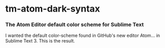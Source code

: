 tm-atom-dark-syntax
===================

### The Atom Editor default color scheme for Sublime Text  

I wanted the default color-scheme found in GitHub's new editor Atom... in Sublime Text 3. This is the result.
